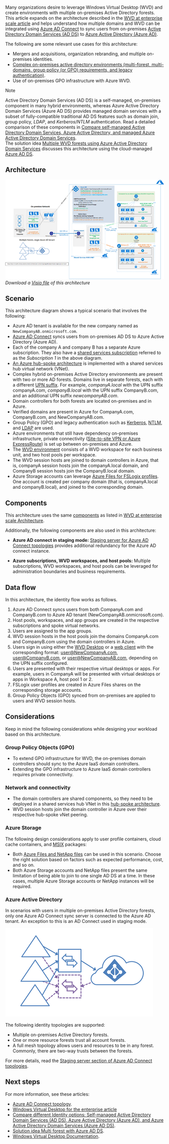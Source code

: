 


Many organizations desire to leverage Windows Virtual Desktop (WVD) and create environments with multiple on-premises Active Directory forests. This article expands on the architecture described in the [WVD at enterprise scale article](./windows-virtual-desktop.yml) and helps understand how multiple domains and WVD can be integrated using [Azure AD Connect](/azure/active-directory/hybrid/whatis-hybrid-identity) to sync users from on-premises [Active Directory Domain Services (AD DS)](/windows-server/identity/ad-ds/get-started/virtual-dc/active-directory-domain-services-overview) to [Azure Active Directory (Azure AD)](/azure/active-directory/fundamentals/active-directory-whatis).

The following are some relevant use cases for this architecture:

- Mergers and acquisitions, organization rebranding, and multiple on-premises identities.
- [Complex on-premises active directory environments (multi-forest, multi-domains, group policy (or GPO) requirements, and legacy authentication)](/azure/active-directory-domain-services/concepts-resource-forest).
- Use of on-premises GPO infrastructure with Azure WVD.

> [!NOTE]
  > Active Directory Domain Services (AD DS) is a self-managed, on-premises component in many hybrid environments, whereas Azure Active Directory Domain Services (Azure AD DS) provides managed domain services with a subset of fully-compatible traditional AD DS features such as domain join, group policy, *LDAP*, and *Kerberos*/*NTLM* authentication. Read a detailed comparison of these components in [Compare self-managed Active Directory Domain Services, Azure Active Directory, and managed Azure Active Directory Domain Services](/azure/active-directory-domain-services/compare-identity-solutions). </br>
  > The solution idea [Multiple WVD forests using Azure Active Directory Domain Services](./multi-forest-azure-managed.yml) discusses this architecture using the cloud-managed [Azure AD DS](/azure/active-directory-domain-services/overview).

## Architecture

![WVD Multiple AD Forests architecture diagram](images/two-forest-hybrid.png)
*Download a [Visio file][visio-download] of this architecture*

## Scenario

This architecture diagram shows a typical scenario that involves the following:

- Azure AD tenant is available for the new company named as `NewCompanyAB.onmicrosoft.com`.
- [Azure AD Connect](/azure/active-directory/hybrid/whatis-hybrid-identity) syncs users from on-premises AD DS to Azure Active Directory (Azure AD).
- Each of the company A and company B has a separate Azure subscription. They also have a [shared services subscription](/azure/cloud-adoption-framework/ready/azure-best-practices/initial-subscriptions#shared-services-subscription) referred to as the *Subscription 1* in the above diagram.
- [An Azure hub-spoke architecture](../../reference-architectures/hybrid-networking/hub-spoke.yml) is implemented with a shared services hub virtual network (VNet).
- Complex hybrid on-premises Active Directory environments are present with two or more AD forests. Domains live in separate forests, each with a different [UPN suffix](/microsoft-365/enterprise/prepare-a-non-routable-domain-for-directory-synchronization?view=o365-worldwide#add-upn-suffixes-and-update-your-users-to-them). For example, *companyA.local* with the UPN suffix companyA.com, *companyB.local* with the UPN suffix CompanyB.com, and an additional UPN suffix *newcompanyAB.com*.
- Domain controllers for both forests are located on-premises and in Azure.
- Verified domains are present in Azure for CompanyA.com, CompanyB.com, and NewCompanyAB.com.
- Group Policy (GPO) and legacy authentication such as [Kerberos](/windows-server/security/kerberos/kerberos-authentication-overview), [NTLM](/windows-server/security/kerberos/ntlm-overview), and [LDAP](https://social.technet.microsoft.com/wiki/contents/articles/2980.ldap-over-ssl-ldaps-certificate.aspx) are used.
- Azure environments that still have dependency on-premises infrastructure, private connectivity ([Site-to-site VPN or Azure ExpressRoute](../../reference-architectures/hybrid-networking/index.yml)) is set up between on-premises and Azure.
- The [WVD environment](/azure/virtual-desktop/environment-setup) consists of a WVD workspace for each business unit, and two host pools per workspace.
- The WVD session hosts are joined to domain controllers in Azure, that is, companyA session hosts join the companyA.local domain, and CompanyB session hosts join the CompanyB.local domain.
- Azure Storage accounts can leverage [Azure Files for FSLogix profiles](/azure/virtual-desktop/FSLogix-containers-azure-files). One account is created per company domain (that is, companyA.local and companyB.local), and joined to the corresponding domain.

## Components

This architecture uses the same [components](./windows-virtual-desktop.md#components-you-manage) as listed in [WVD at enterprise scale Architecture](./windows-virtual-desktop.yml).

Additionally, the following components are also used in this architecture:

- **Azure AD connect in staging mode:** [Staging server for Azure AD Connect topologies](/azure/active-directory/hybrid/plan-connect-topologies#staging-server) provides additional redundancy for the Azure AD connect instance.

- **Azure subscriptions, WVD workspaces, and host pools:** Multiple subscriptions, WVD workspaces, and host pools can be leveraged for administration boundaries and business requirements.

## Data flow

In this architecture, the identity flow works as follows.

1. Azure AD Connect syncs users from both CompanyA.com and CompanyB.com to Azure AD tenant (NewCompanyAB.onmicrosoft.com).
2. Host pools, workspaces, and app groups are created in the respective subscriptions and spoke virtual networks.
3. Users are assigned to the app groups.
4. WVD session hosts in the host pools join the domains CompanyA.com and CompanyB.com using the domain controllers in Azure.  
5. Users sign in using either the [WVD Desktop](/azure/virtual-desktop/connect-windows-7-10#install-the-windows-desktop-client) or a [web client](/azure/virtual-desktop/connect-web) with the corresponding format: user@NewCompanyA.com, user@CompanyB.com, or user@NewCompanyAB.com, depending on the UPN suffix configured.
6. Users are presented with their respective virtual desktops or apps. For example, users in CompanyA will be presented with virtual desktops or apps in Workspace A, host pool 1 or 2.
7. FSLogix user profiles are created in Azure Files shares on the corresponding storage accounts.
8. Group Policy Objects (GPO) synced from on-premises are applied to users and WVD session hosts.

## Considerations

Keep in mind the following considerations while designing your workload based on this architecture.

### Group Policy Objects (GPO)

- To extend GPO infrastructure for WVD, the on-premises domain controllers should sync to the Azure IaaS domain controllers.
- Extending the GPO infrastructure to Azure IaaS domain controllers requires private connectivity.

### Network and connectivity

- The domain controllers are shared components, so they need to be deployed in a shared services hub VNet in this [hub-spoke architecture](../../reference-architectures/hybrid-networking/hub-spoke.yml).
- WVD session hosts join the domain controller in Azure over their respective hub-spoke vNet peering.

### Azure Storage

The following design considerations apply to user profile containers, cloud cache containers, and [MSIX](/windows/msix/overview) packages:

- Both [Azure Files and NetApp files](/azure/virtual-desktop/store-FSLogix-profile#azure-platform-details) can be used in this scenario. Choose the right solution based on factors such as expected performance, cost, and so on.
- Both Azure Storage accounts and NetApp files present the same limitation of being able to join to one single AD DS at a time. In these cases, multiple Azure Storage accounts or NetApp instances will be required.

### Azure Active Directory

In scenarios with users in multiple on-premises Active Directory forests, only one Azure AD Connect sync server is connected to the Azure AD tenant. An exception to this is an AD Connect used in staging mode.

![WVD Multiple AD Forests design considerations](images/multiple-forests.png)

The following identity topologies are supported:

- Multiple on-premises Active Directory forests.  
- One or more resource forests trust all account forests.
- A full mesh topology allows users and resources to be in any forest. Commonly, there are two-way trusts between the forests.

For more details, read the [Staging server section of Azure AD Connect topologies](/azure/active-directory/hybrid/plan-connect-topologies#staging-server).

## Next steps

For more information, see these articles:

- [Azure AD Connect topology](/azure/active-directory/hybrid/plan-connect-topologies).
- [Windows Virtual Desktop for the enterprise article](./windows-virtual-desktop.yml)
- [Compare different Identity options: Self-managed Active Directory Domain Services (AD DS), Azure Active Directory (Azure AD), and Azure Active Directory Domain Services (Azure AD DS)](/azure/active-directory-domain-services/compare-identity-solutions).
- [Solution idea Multi forest with Azure AD DS](./multi-forest-azure-managed.yml).
- [Windows Virtual Desktop Documentation](/azure/virtual-desktop/).

<!-- links -->
[visio-download]: https://arch-center.azureedge.net/WVD-two-forest-hybrid-Azure.vsdx
